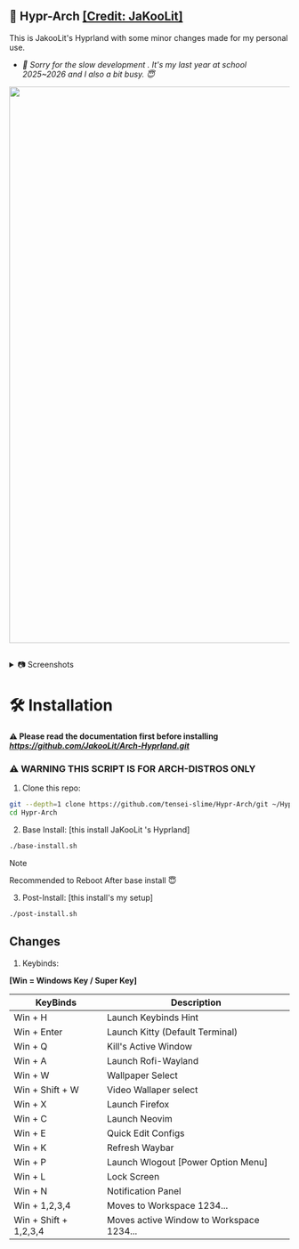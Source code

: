 ## 🤍 Hypr-Arch <a href="https://github.com/JaKooLit">**[Credit: JaKooLit]**</a>

This is JakooLit's Hyprland with some minor changes made for my personal use.

- *💌 Sorry for the slow development . It's my last year at school 2025~2026 and I also a bit busy. 😇*

<p align="center">
  <img src="https://github.com/tensei-slime/Hypr-Arch/blob/main/Pictures/example.png" width="1000"/>
</p>

##

<details>
  <summary>
     📷 Screenshots
  </summary>
<p align="center">
  <img align="center" src="https://github.com/tensei-slime/Hypr-Arch/blob/main/Screenshots/pic1.png" width="49%" />    <img align="center" src="https://github.com/tensei-slime/Hypr-Arch/blob/main/Screenshots/pic2.png" width="49%" />
    <img align="center" src="https://github.com/tensei-slime/Hypr-Arch/blob/main/Screenshots/pic3.png" width="49%" />  <img align="center" src="https://github.com/tensei-slime/Hypr-Arch/blob/main/Screenshots/pic4.png" width="49%" /> <img align="center" src="https://github.com/tensei-slime/Hypr-Arch/blob/main/Screenshots/pic5.png" width="49%" />
<img align="center" src="https://github.com/tensei-slime/Hypr-Arch/blob/main/Screenshots/pic6.png" width="49%" /> <img align="center" src="https://github.com/tensei-slime/Hypr-Arch/blob/main/Screenshots/pic7.png" width="49%" />
  <img align="center" src="https://github.com/tensei-slime/Hypr-Arch/blob/main/Screenshots/pic8.png" width="49%" />
</p>
  
</details>

# 🛠️ Installation

**⚠️ Please read the documentation first before installing**
  ***<https://github.com/JakooLit/Arch-Hyprland.git>***

### ⚠️ WARNING THIS SCRIPT IS FOR ARCH-DISTROS ONLY

1. Clone this repo:

```bash
git --depth=1 clone https://github.com/tensei-slime/Hypr-Arch/git ~/Hypr-Arch
cd Hypr-Arch 
```

2. Base Install: [this install JaKooLit 's Hyprland]

```bash
./base-install.sh
```

> [!NOTE]
> Recommended to Reboot After base install 😇

3. Post-Install: [this install's my setup]

```bash
./post-install.sh
```

## Changes

1. Keybinds:

 **[Win = Windows Key / Super Key]**

| KeyBinds | Description |
| --- | --- |
| Win + H | Launch Keybinds Hint |
| Win + Enter | Launch Kitty (Default Terminal) |
| Win + Q | Kill's Active Window |
| Win + A | Launch Rofi-Wayland |
| Win + W | Wallpaper Select |
| Win + Shift + W | Video Wallaper select |
| Win + X | Launch Firefox |
| Win + C | Launch Neovim |
| Win + E | Quick Edit Configs |
| Win + K | Refresh Waybar |
| Win + P | Launch Wlogout [Power Option Menu] |
| Win + L | Lock Screen |
| Win + N | Notification Panel |
| Win + 1,2,3,4 | Moves to Workspace 1234... |
| Win + Shift + 1,2,3,4 | Moves active Window to Workspace 1234... |
